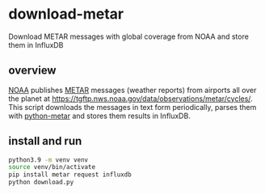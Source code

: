 # download-metar
Download METAR messages with global coverage from NOAA and store them in InfluxDB

## overview

[NOAA](https://www.noaa.gov/) publishes [METAR](https://en.wikipedia.org/wiki/METAR) messages (weather reports) from airports all over the planet at https://tgftp.nws.noaa.gov/data/observations/metar/cycles/. This script downloads the messages in text form periodically, parses them with [python-metar](https://github.com/python-metar/python-metar) and stores them results in InfluxDB.

## install and run

```bash
python3.9 -m venv venv
source venv/bin/activate
pip install metar request influxdb
python download.py
```
